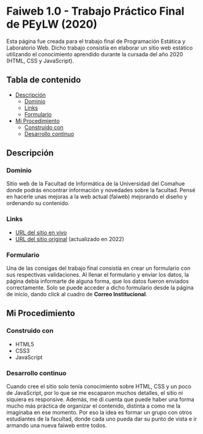 # Faiweb 1.0 - Trabajo Práctico Final de PEyLW (2020)

Esta página fue creada para el trabajo final de Programación Estática y Laboratorio Web. Dicho trabajo consistía en elaborar un sitio web estático utilizando el conocimiento aprendido durante la cursada del año 2020 (HTML, CSS y JavaScript).

## Tabla de contenido

- [Descripción](#descripción)
  - [Dominio](#dominio)
  - [Links](#links)
  - [Formulario](#formulario)
- [Mi Procedimiento](#mi-procedimiento)
  - [Construido con](#construido-con)
  - [Desarrollo continuo](#desarrollo-continuo)

## Descripción

### Dominio

Sitio web de la Facultad de Informática de la Universidad del Comahue donde podrás encontrar información y novedades sobre la facultad. Pensé en hacerle unas mejoras a la web actual (faiweb) mejorando el diseño y ordenando su contenido.

### Links

- [URL del sitio en vivo](https://blackpachamame.github.io/faiweb-1/)
- [URL del sitio original](https://faiweb.uncoma.edu.ar/) (actualizado en 2022)

### Formulario

Una de las consigas del trabajo final consistía en crear un formulario con sus respectivas validaciones. Al llenar el formulario y enviar los datos, la página debía informarte de alguna forma, que los datos fueron enviados correctamente. Solo se puede acceder a dicho formulario desde la página de inicio, dando click al cuadro de **Correo Institucional**.

## Mi Procedimiento

### Construido con

- HTML5
- CSS3
- JavaScript

### Desarrollo continuo

Cuando cree el sitio solo tenía conocimiento sobre HTML, CSS y un poco de JavaScript, por lo que se me escaparon muchos detalles, el sitio ni siquiera es responsive. Además, me di cuenta que puede haber una forma mucho más práctica de organizar el contenido, distinta a como me la imaginaba en ese momento. Por eso la idea es formar un grupo con otros estudiantes de la facultad, donde cada uno pueda dar su punto de vista e ir armando una nueva faiweb entre todos.
